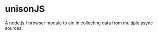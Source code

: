 unisonJS
========

A node.js / browser module to aid in collecting data from multiple async sources.
